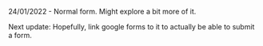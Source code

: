 24/01/2022 - Normal form. Might explore a bit more of it.

Next update: Hopefully, link google forms to it to actually be able to submit a form.